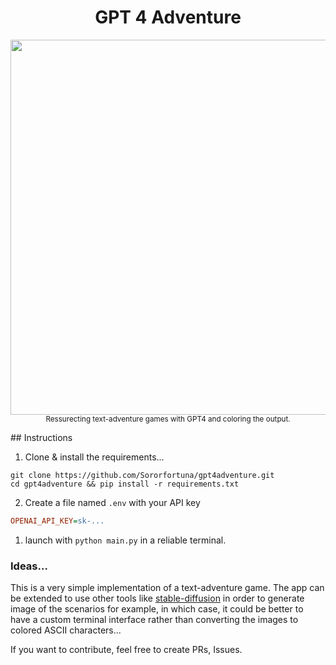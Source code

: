 <h1 align="center">GPT 4 Adventure</h1>

<p align="center">
<img src="https://github.com/Sororfortuna/gpt4adventure/assets/18470725/35a0566c-cd65-4b55-9d0e-501a4f69cc3c" width=600px>
<br>
<sub>Ressurecting text-adventure games with GPT4 and coloring the output.</sub>
</p>
## Instructions

1. Clone & install the requirements...
```shell
git clone https://github.com/Sororfortuna/gpt4adventure.git
cd gpt4adventure && pip install -r requirements.txt
```

2. Create a file named `.env` with your API key
```ini
OPENAI_API_KEY=sk-...
```

1. launch with `python main.py` in a reliable terminal.

### Ideas...

This is a very simple implementation of a text-adventure game. The app can be extended to use other tools like [stable-diffusion](https://stability.ai/stable-diffusion) in order to generate image of the scenarios for example, in which case, it could be better to have a custom terminal interface rather than converting the images to colored ASCII characters...

If you want to contribute, feel free to create PRs, Issues.
